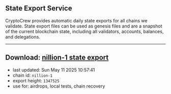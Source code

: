 ## State Export Service
CryptoCrew provides automatic daily state exports for all chains we validate. State export files can be used as genesis files and are a snapshot of the current blockchain state, including all validators, accounts, balances, and delegations.

---
**Download: [nillion-1 state export](https://ccv-s3.nbg1.your-objectstorage.com/SERVICE/nillion/nillion-1_export_1347525.json)**
---

- last updated: Sun May 11 2025 10:57:41
- chain id: `nillion-1`
- export height: `1347525`
- use for: airdrops, local tests, chain recovery
